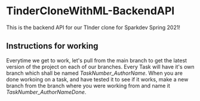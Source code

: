 # TinderCloneWithML-BackendAPI
This is the backend API for our TInder clone for Sparkdev Spring 2021!

## Instructions for working
Everytime we get to work, let's pull from the main branch to get the latest version of the project on each of our branches. Every Task will have it's own branch which shall be named *TaskNumber_AuthorName*. When you are done workoing on a task, and have tested it to see if it works, make a new branch from the branch where you were working from and name it *TaskNumber_AuthorNameDone*. 
